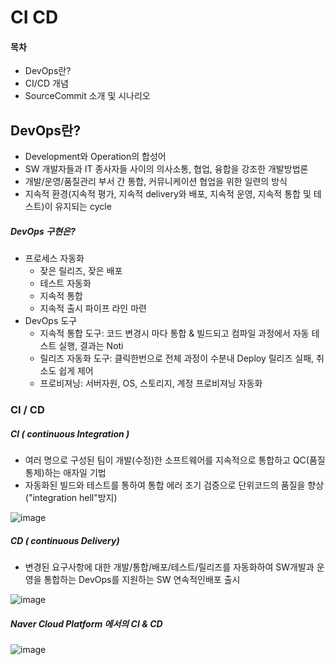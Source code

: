 # CI CD

#### 목차

- DevOps란?
- CI/CD 개념
- SourceCommit 소개 및 시나리오





## DevOps란?

- Development와 Operation의 합성어
- SW 개발자들과 IT 종사자들 사이의 의사소통, 협업, 융합을 강조한 개발방법론
- 개발/운영/품질관리 부서 간 통합, 커뮤니케이션 협업을 위한 일련의 방식
- 지속적 환경(지속적 평가, 지속적 delivery와 배포, 지속적 운영, 지속적 통합 및 테스트)이 유지되는 cycle

##### DevOps 구현은?

- 프로세스 자동화
  - 잦은 릴리즈, 잦은 배포
  - 테스트 자동화
  - 지속적 통합
  - 지속적 출시 파이프 라인 마련
- DevOps 도구
  - 지속적 통합 도구: 코드 변경시 마다 통합 & 빌드되고 컴파일 과정에서 자동 테스트 실행, 결과는 Noti
  - 릴리즈 자동화 도구: 클릭한번으로 전체 과정이 수분내 Deploy 릴리즈 실패, 취소도 쉽게 제어
  - 프로비져닝: 서버자원, OS, 스토리지, 계정 프로비져닝 자동화





### CI / CD

##### CI ( continuous Integration )

- 여러 명으로 구성된 팀이 개발(수정)한 소프트웨어를 지속적으로 통합하고 QC(품질통제)하는 애자일 기법
- 자동화된 빌드와 테스트를 통하여 통합 에러 조기 검증으로 단위코드의 품질을 향상("integration hell"방지)

![image](https://user-images.githubusercontent.com/55625864/87226658-30f1fa80-c3d0-11ea-9a0b-ea2adbf057a0.png)



##### CD ( continuous Delivery)

- 변경된 요구사항에 대한 개발/통합/배포/테스트/릴리즈를 자동화하여 SW개발과 운영을 통합하는 DevOps를 지원하는 SW 연속적인배포 출시

![image](https://user-images.githubusercontent.com/55625864/87226756-e2912b80-c3d0-11ea-962c-dbdd50ed523e.png)

##### Naver Cloud Platform 에서의 CI & CD

![image](https://user-images.githubusercontent.com/55625864/87226854-8d094e80-c3d1-11ea-84f4-ec6397e654e1.png)